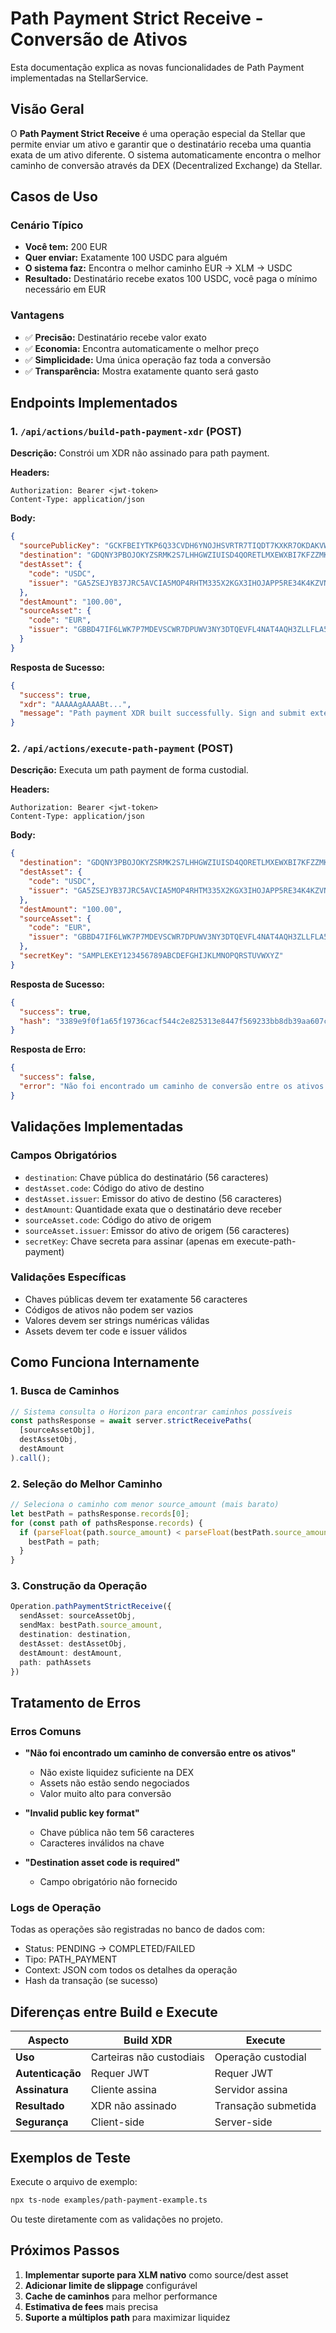 # Path Payment Strict Receive - Conversão de Ativos

Esta documentação explica as novas funcionalidades de Path Payment implementadas na StellarService.

## Visão Geral

O **Path Payment Strict Receive** é uma operação especial da Stellar que permite enviar um ativo e garantir que o destinatário receba uma quantia exata de um ativo diferente. O sistema automaticamente encontra o melhor caminho de conversão através da DEX (Decentralized Exchange) da Stellar.

## Casos de Uso

### Cenário Típico
- **Você tem:** 200 EUR
- **Quer enviar:** Exatamente 100 USDC para alguém
- **O sistema faz:** Encontra o melhor caminho EUR → XLM → USDC
- **Resultado:** Destinatário recebe exatos 100 USDC, você paga o mínimo necessário em EUR

### Vantagens
- ✅ **Precisão:** Destinatário recebe valor exato
- ✅ **Economia:** Encontra automaticamente o melhor preço
- ✅ **Simplicidade:** Uma única operação faz toda a conversão
- ✅ **Transparência:** Mostra exatamente quanto será gasto

## Endpoints Implementados

### 1. `/api/actions/build-path-payment-xdr` (POST)

**Descrição:** Constrói um XDR não assinado para path payment.

**Headers:**
```
Authorization: Bearer <jwt-token>
Content-Type: application/json
```

**Body:**
```json
{
  "sourcePublicKey": "GCKFBEIYTKP6Q33CVDH6YNOJHSVRTR7TIQDT7KXKR7OKDAKVWCSYZB2R",
  "destination": "GDQNY3PBOJOKYZSRMK2S7LHHGWZIUISD4QORETLMXEWXBI7KFZZMKTL3",
  "destAsset": {
    "code": "USDC",
    "issuer": "GA5ZSEJYB37JRC5AVCIA5MOP4RHTM335X2KGX3IHOJAPP5RE34K4KZVN"
  },
  "destAmount": "100.00",
  "sourceAsset": {
    "code": "EUR",
    "issuer": "GBBD47IF6LWK7P7MDEVSCWR7DPUWV3NY3DTQEVFL4NAT4AQH3ZLLFLA5"
  }
}
```

**Resposta de Sucesso:**
```json
{
  "success": true,
  "xdr": "AAAAAgAAAABt...",
  "message": "Path payment XDR built successfully. Sign and submit externally."
}
```

### 2. `/api/actions/execute-path-payment` (POST)

**Descrição:** Executa um path payment de forma custodial.

**Headers:**
```
Authorization: Bearer <jwt-token>
Content-Type: application/json
```

**Body:**
```json
{
  "destination": "GDQNY3PBOJOKYZSRMK2S7LHHGWZIUISD4QORETLMXEWXBI7KFZZMKTL3",
  "destAsset": {
    "code": "USDC",
    "issuer": "GA5ZSEJYB37JRC5AVCIA5MOP4RHTM335X2KGX3IHOJAPP5RE34K4KZVN"
  },
  "destAmount": "100.00",
  "sourceAsset": {
    "code": "EUR",
    "issuer": "GBBD47IF6LWK7P7MDEVSCWR7DPUWV3NY3DTQEVFL4NAT4AQH3ZLLFLA5"
  },
  "secretKey": "SAMPLEKEY123456789ABCDEFGHIJKLMNOPQRSTUVWXYZ"
}
```

**Resposta de Sucesso:**
```json
{
  "success": true,
  "hash": "3389e9f0f1a65f19736cacf544c2e825313e8447f569233bb8db39aa607c8889"
}
```

**Resposta de Erro:**
```json
{
  "success": false,
  "error": "Não foi encontrado um caminho de conversão entre os ativos."
}
```

## Validações Implementadas

### Campos Obrigatórios
- `destination`: Chave pública do destinatário (56 caracteres)
- `destAsset.code`: Código do ativo de destino
- `destAsset.issuer`: Emissor do ativo de destino (56 caracteres)
- `destAmount`: Quantidade exata que o destinatário deve receber
- `sourceAsset.code`: Código do ativo de origem
- `sourceAsset.issuer`: Emissor do ativo de origem (56 caracteres)
- `secretKey`: Chave secreta para assinar (apenas em execute-path-payment)

### Validações Específicas
- Chaves públicas devem ter exatamente 56 caracteres
- Códigos de ativos não podem ser vazios
- Valores devem ser strings numéricas válidas
- Assets devem ter code e issuer válidos

## Como Funciona Internamente

### 1. Busca de Caminhos
```typescript
// Sistema consulta o Horizon para encontrar caminhos possíveis
const pathsResponse = await server.strictReceivePaths(
  [sourceAssetObj],
  destAssetObj,
  destAmount
).call();
```

### 2. Seleção do Melhor Caminho
```typescript
// Seleciona o caminho com menor source_amount (mais barato)
let bestPath = pathsResponse.records[0];
for (const path of pathsResponse.records) {
  if (parseFloat(path.source_amount) < parseFloat(bestPath.source_amount)) {
    bestPath = path;
  }
}
```

### 3. Construção da Operação
```typescript
Operation.pathPaymentStrictReceive({
  sendAsset: sourceAssetObj,
  sendMax: bestPath.source_amount,
  destination: destination,
  destAsset: destAssetObj,
  destAmount: destAmount,
  path: pathAssets
})
```

## Tratamento de Erros

### Erros Comuns
- **"Não foi encontrado um caminho de conversão entre os ativos"**
  - Não existe liquidez suficiente na DEX
  - Assets não estão sendo negociados
  - Valor muito alto para conversão

- **"Invalid public key format"**
  - Chave pública não tem 56 caracteres
  - Caracteres inválidos na chave

- **"Destination asset code is required"**
  - Campo obrigatório não fornecido

### Logs de Operação
Todas as operações são registradas no banco de dados com:
- Status: PENDING → COMPLETED/FAILED
- Tipo: PATH_PAYMENT
- Context: JSON com todos os detalhes da operação
- Hash da transação (se sucesso)

## Diferenças entre Build e Execute

| Aspecto | Build XDR | Execute |
|---------|-----------|---------|
| **Uso** | Carteiras não custodiais | Operação custodial |
| **Autenticação** | Requer JWT | Requer JWT |
| **Assinatura** | Cliente assina | Servidor assina |
| **Resultado** | XDR não assinado | Transação submetida |
| **Segurança** | Client-side | Server-side |

## Exemplos de Teste

Execute o arquivo de exemplo:
```bash
npx ts-node examples/path-payment-example.ts
```

Ou teste diretamente com as validações no projeto.

## Próximos Passos

1. **Implementar suporte para XLM nativo** como source/dest asset
2. **Adicionar limite de slippage** configurável
3. **Cache de caminhos** para melhor performance
4. **Estimativa de fees** mais precisa
5. **Suporte a múltiplos path** para maximizar liquidez